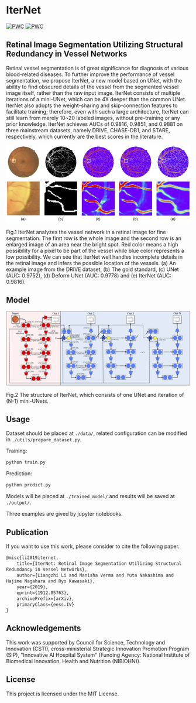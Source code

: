 # IterNet

[![PWC](https://img.shields.io/endpoint.svg?url=https://paperswithcode.com/badge/iternet-retinal-image-segmentation-utilizing/retinal-vessel-segmentation-on-drive)](https://paperswithcode.com/sota/retinal-vessel-segmentation-on-drive?p=iternet-retinal-image-segmentation-utilizing)
[![PWC](https://img.shields.io/endpoint.svg?url=https://paperswithcode.com/badge/iternet-retinal-image-segmentation-utilizing/retinal-vessel-segmentation-on-chase_db1)](https://paperswithcode.com/sota/retinal-vessel-segmentation-on-chase_db1?p=iternet-retinal-image-segmentation-utilizing)

## Retinal Image Segmentation Utilizing Structural Redundancy in Vessel Networks

Retinal vessel segmentation is of great significance for diagnosis of various blood-related diseases. To further improve the performance of vessel segmentation, we propose IterNet, a new model based on UNet, with the ability to find obscured details of the vessel from the segmented vessel image itself, rather than the raw input image. IterNet consists of multiple iterations of a mini-UNet, which can be 4X deeper than the common UNet. IterNet also adopts the weight-sharing and skip-connection features to facilitate training; therefore, even with such a large architecture, IterNet can still learn from merely 10~20 labeled images, without pre-training or any prior knowledge. IterNet achieves AUCs of 0.9816, 0.9851, and 0.9881 on three mainstream datasets, namely DRIVE, CHASE-DB1, and STARE, respectively, which currently are the best scores in the literature.

![Segmentation results](./pics/results.jpg)

Fig.1 IterNet analyzes the vessel network in a retinal image for fine segmentation. The first row is the whole image and the second row is an enlarged image of an area near the bright spot. Red color means a high possibility for a pixel to be part of the vessel while blue color represents a low possibility. We can see that IterNet well handles incomplete details in the retinal image and infers the possible location of the vessels. (a) An example image from the DRIVE dataset, (b) The gold standard, (c) UNet (AUC: 0.9752), (d) Deform UNet (AUC: 0.9778) and (e) IterNet (AUC: 0.9816).

## Model

![Network Structure](./pics/structure.jpg)

Fig.2 The structure of IterNet, which consists of one UNet and iteration of (N-1) mini-UNets.

## Usage

Dataset should be placed at `./data/`, related configuration can be modified in `./utils/prepare_dataset.py`.

Training:

```bash
python train.py
```

Prediction:

```bash
python predict.py
```

Models will be placed at `./trained_model/` and results will be saved at `./output/`.

Three examples are gived by jupyter notebooks.

## Publication

If you want to use this work, please consider to cite the following paper.

```
@misc{li2019iternet,
    title={IterNet: Retinal Image Segmentation Utilizing Structural Redundancy in Vessel Networks},
    author={Liangzhi Li and Manisha Verma and Yuta Nakashima and Hajime Nagahara and Ryo Kawasaki},
    year={2019},
    eprint={1912.05763},
    archivePrefix={arXiv},
    primaryClass={eess.IV}
}
```

## Acknowledgements

This work was supported by Council for Science, Technology and Innovation (CSTI), cross-ministerial Strategic Innovation Promotion Program (SIP), "Innovative AI Hospital System" (Funding Agency: National Institute of Biomedical Innovation, Health and Nutrition (NIBIOHN)).

## License

This project is licensed under the MIT License.